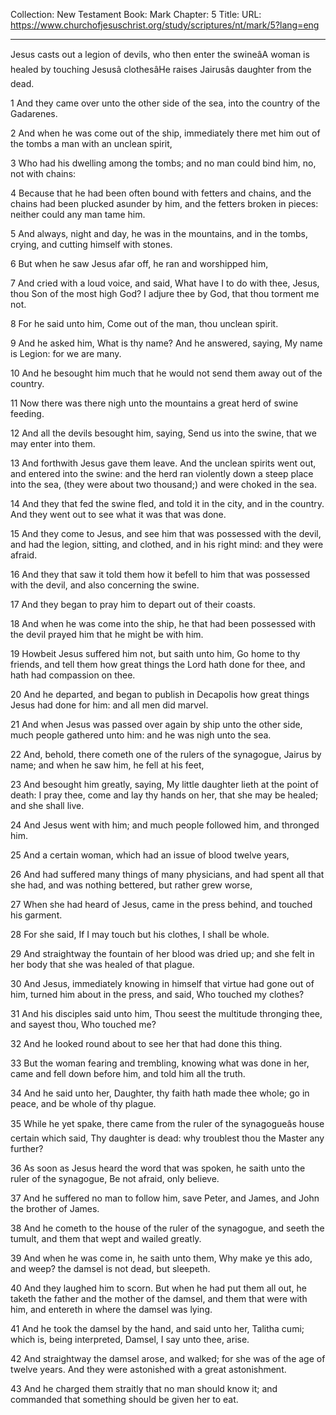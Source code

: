 Collection: New Testament
Book: Mark
Chapter: 5
Title: 
URL: https://www.churchofjesuschrist.org/study/scriptures/nt/mark/5?lang=eng

---

Jesus casts out a legion of devils, who then enter the swineâA woman is healed by touching Jesusâ clothesâHe raises Jairusâs daughter from the dead.

1 And they came over unto the other side of the sea, into the country of the Gadarenes.

2 And when he was come out of the ship, immediately there met him out of the tombs a man with an unclean spirit,

3 Who had his dwelling among the tombs; and no man could bind him, no, not with chains:

4 Because that he had been often bound with fetters and chains, and the chains had been plucked asunder by him, and the fetters broken in pieces: neither could any man tame him.

5 And always, night and day, he was in the mountains, and in the tombs, crying, and cutting himself with stones.

6 But when he saw Jesus afar off, he ran and worshipped him,

7 And cried with a loud voice, and said, What have I to do with thee, Jesus, thou Son of the most high God? I adjure thee by God, that thou torment me not.

8 For he said unto him, Come out of the man, thou unclean spirit.

9 And he asked him, What is thy name? And he answered, saying, My name is Legion: for we are many.

10 And he besought him much that he would not send them away out of the country.

11 Now there was there nigh unto the mountains a great herd of swine feeding.

12 And all the devils besought him, saying, Send us into the swine, that we may enter into them.

13 And forthwith Jesus gave them leave. And the unclean spirits went out, and entered into the swine: and the herd ran violently down a steep place into the sea, (they were about two thousand;) and were choked in the sea.

14 And they that fed the swine fled, and told it in the city, and in the country. And they went out to see what it was that was done.

15 And they come to Jesus, and see him that was possessed with the devil, and had the legion, sitting, and clothed, and in his right mind: and they were afraid.

16 And they that saw it told them how it befell to him that was possessed with the devil, and also concerning the swine.

17 And they began to pray him to depart out of their coasts.

18 And when he was come into the ship, he that had been possessed with the devil prayed him that he might be with him.

19 Howbeit Jesus suffered him not, but saith unto him, Go home to thy friends, and tell them how great things the Lord hath done for thee, and hath had compassion on thee.

20 And he departed, and began to publish in Decapolis how great things Jesus had done for him: and all men did marvel.

21 And when Jesus was passed over again by ship unto the other side, much people gathered unto him: and he was nigh unto the sea.

22 And, behold, there cometh one of the rulers of the synagogue, Jairus by name; and when he saw him, he fell at his feet,

23 And besought him greatly, saying, My little daughter lieth at the point of death: I pray thee, come and lay thy hands on her, that she may be healed; and she shall live.

24 And Jesus went with him; and much people followed him, and thronged him.

25 And a certain woman, which had an issue of blood twelve years,

26 And had suffered many things of many physicians, and had spent all that she had, and was nothing bettered, but rather grew worse,

27 When she had heard of Jesus, came in the press behind, and touched his garment.

28 For she said, If I may touch but his clothes, I shall be whole.

29 And straightway the fountain of her blood was dried up; and she felt in her body that she was healed of that plague.

30 And Jesus, immediately knowing in himself that virtue had gone out of him, turned him about in the press, and said, Who touched my clothes?

31 And his disciples said unto him, Thou seest the multitude thronging thee, and sayest thou, Who touched me?

32 And he looked round about to see her that had done this thing.

33 But the woman fearing and trembling, knowing what was done in her, came and fell down before him, and told him all the truth.

34 And he said unto her, Daughter, thy faith hath made thee whole; go in peace, and be whole of thy plague.

35 While he yet spake, there came from the ruler of the synagogueâs house certain which said, Thy daughter is dead: why troublest thou the Master any further?

36 As soon as Jesus heard the word that was spoken, he saith unto the ruler of the synagogue, Be not afraid, only believe.

37 And he suffered no man to follow him, save Peter, and James, and John the brother of James.

38 And he cometh to the house of the ruler of the synagogue, and seeth the tumult, and them that wept and wailed greatly.

39 And when he was come in, he saith unto them, Why make ye this ado, and weep? the damsel is not dead, but sleepeth.

40 And they laughed him to scorn. But when he had put them all out, he taketh the father and the mother of the damsel, and them that were with him, and entereth in where the damsel was lying.

41 And he took the damsel by the hand, and said unto her, Talitha cumi; which is, being interpreted, Damsel, I say unto thee, arise.

42 And straightway the damsel arose, and walked; for she was of the age of twelve years. And they were astonished with a great astonishment.

43 And he charged them straitly that no man should know it; and commanded that something should be given her to eat.
